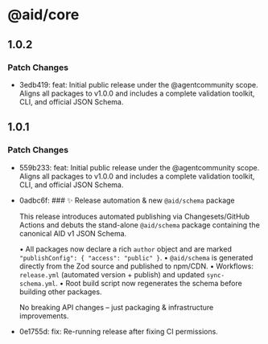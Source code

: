 # @aid/core

## 1.0.2

### Patch Changes

- 3edb419: feat: Initial public release under the @agentcommunity scope. Aligns all packages to v1.0.0 and includes a complete validation toolkit, CLI, and official JSON Schema.

## 1.0.1

### Patch Changes

- 559b233: feat: Initial public release under the @agentcommunity scope. Aligns all packages to v1.0.0 and includes a complete validation toolkit, CLI, and official JSON Schema.
- 0adbc6f: ### ✨ Release automation & new `@aid/schema` package

  This release introduces automated publishing via Changesets/GitHub Actions and debuts the stand-alone `@aid/schema` package containing the canonical AID v1 JSON Schema.

  • All packages now declare a rich `author` object and are marked `"publishConfig": { "access": "public" }`.
  • `@aid/schema` is generated directly from the Zod source and published to npm/CDN.
  • Workflows: `release.yml` (automated version + publish) and updated `sync-schema.yml`.
  • Root build script now regenerates the schema before building other packages.

  No breaking API changes – just packaging & infrastructure improvements.

- 0e1755d: fix: Re-running release after fixing CI permissions.
